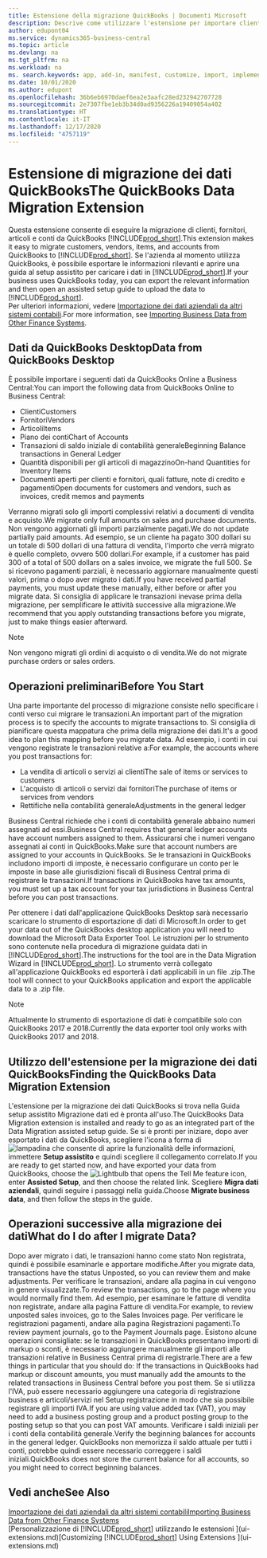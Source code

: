 ```yaml
---
title: Estensione della migrazione QuickBooks | Documenti Microsoft
description: Descrive come utilizzare l'estensione per importare clienti, fornitori, articoli e conti da QuickBooks Desktop a Business Central.
author: edupont04
ms.service: dynamics365-business-central
ms.topic: article
ms.devlang: na
ms.tgt_pltfrm: na
ms.workload: na
ms. search.keywords: app, add-in, manifest, customize, import, implement
ms.date: 10/01/2020
ms.author: edupont
ms.openlocfilehash: 36b6eb6970daef6ea2e3aafc28ed232942707728
ms.sourcegitcommit: 2e7307fbe1eb3b34d0ad9356226a19409054a402
ms.translationtype: HT
ms.contentlocale: it-IT
ms.lasthandoff: 12/17/2020
ms.locfileid: "4757119"
---
```

# <a name="the-quickbooks-data-migration-extension"></a><span data-ttu-id="47d88-103">Estensione di migrazione dei dati QuickBooks</span><span class="sxs-lookup"><span data-stu-id="47d88-103">The QuickBooks Data Migration Extension</span></span>

<span data-ttu-id="47d88-104">Questa estensione consente di eseguire la migrazione di clienti, fornitori, articoli e conti da QuickBooks [!INCLUDE[prod_short](includes/prod_short.md)].</span><span class="sxs-lookup"><span data-stu-id="47d88-104">This extension makes it easy to migrate customers, vendors, items, and accounts from QuickBooks to [!INCLUDE[prod_short](includes/prod_short.md)].</span></span> <span data-ttu-id="47d88-105">Se l'azienda al momento utilizza QuickBooks, è possibile esportare le informazioni rilevanti e aprire una guida al setup assistito per caricare i dati in [!INCLUDE[prod_short](includes/prod_short.md)].</span><span class="sxs-lookup"><span data-stu-id="47d88-105">If your business uses QuickBooks today, you can export the relevant information and then open an assisted setup guide to upload the data to [!INCLUDE[prod_short](includes/prod_short.md)].</span></span>  
<span data-ttu-id="47d88-106">Per ulteriori informazioni, vedere [Importazione dei dati aziendali da altri sistemi contabili](across-import-data-configuration-packages.md).</span><span class="sxs-lookup"><span data-stu-id="47d88-106">For more information, see [Importing Business Data from Other Finance Systems](across-import-data-configuration-packages.md).</span></span>

## <a name="data-from-quickbooks-desktop"></a><span data-ttu-id="47d88-107">Dati da QuickBooks Desktop</span><span class="sxs-lookup"><span data-stu-id="47d88-107">Data from QuickBooks Desktop</span></span>

<span data-ttu-id="47d88-108">È possibile importare i seguenti dati da QuickBooks Online a Business Central:</span><span class="sxs-lookup"><span data-stu-id="47d88-108">You can import the following data from QuickBooks Online to Business Central:</span></span>

- <span data-ttu-id="47d88-109">Clienti</span><span class="sxs-lookup"><span data-stu-id="47d88-109">Customers</span></span>  
- <span data-ttu-id="47d88-110">Fornitori</span><span class="sxs-lookup"><span data-stu-id="47d88-110">Vendors</span></span>  
- <span data-ttu-id="47d88-111">Articoli</span><span class="sxs-lookup"><span data-stu-id="47d88-111">Items</span></span>  
- <span data-ttu-id="47d88-112">Piano dei conti</span><span class="sxs-lookup"><span data-stu-id="47d88-112">Chart of Accounts</span></span>  
- <span data-ttu-id="47d88-113">Transazioni di saldo iniziale di contabilità generale</span><span class="sxs-lookup"><span data-stu-id="47d88-113">Beginning Balance transactions in General Ledger</span></span>  
- <span data-ttu-id="47d88-114">Quantità disponibili per gli articoli di magazzino</span><span class="sxs-lookup"><span data-stu-id="47d88-114">On-hand Quantities for Inventory Items</span></span>  
- <span data-ttu-id="47d88-115">Documenti aperti per clienti e fornitori, quali fatture, note di credito e pagamenti</span><span class="sxs-lookup"><span data-stu-id="47d88-115">Open documents for customers and vendors, such as invoices, credit memos and payments</span></span>  

<span data-ttu-id="47d88-116">Verranno migrati solo gli importi complessivi relativi a documenti di vendita e acquisto.</span><span class="sxs-lookup"><span data-stu-id="47d88-116">We migrate only full amounts on sales and purchase documents.</span></span> <span data-ttu-id="47d88-117">Non vengono aggiornati gli importi parzialmente pagati.</span><span class="sxs-lookup"><span data-stu-id="47d88-117">We do not update partially paid amounts.</span></span> <span data-ttu-id="47d88-118">Ad esempio, se un cliente ha pagato 300 dollari su un totale di 500 dollari di una fattura di vendita, l'importo che verrà migrato è quello completo, ovvero 500 dollari.</span><span class="sxs-lookup"><span data-stu-id="47d88-118">For example, if a customer has paid 300 of a total of 500 dollars on a sales invoice, we migrate the full 500.</span></span> <span data-ttu-id="47d88-119">Se si ricevono pagamenti parziali, è necessario aggiornare manualmente questi valori, prima o dopo aver migrato i dati.</span><span class="sxs-lookup"><span data-stu-id="47d88-119">If you have received partial payments, you must update these manually, either before or after you migrate data.</span></span> <span data-ttu-id="47d88-120">Si consiglia di applicare le transazioni inevase prima della migrazione, per semplificare le attività successive alla migrazione.</span><span class="sxs-lookup"><span data-stu-id="47d88-120">We recommend that you apply outstanding transactions before you migrate, just to make things easier afterward.</span></span>

> [!NOTE]
> <span data-ttu-id="47d88-121">Non vengono migrati gli ordini di acquisto o di vendita.</span><span class="sxs-lookup"><span data-stu-id="47d88-121">We do not migrate purchase orders or sales orders.</span></span>

## <a name="before-you-start"></a><span data-ttu-id="47d88-122">Operazioni preliminari</span><span class="sxs-lookup"><span data-stu-id="47d88-122">Before You Start</span></span>

<span data-ttu-id="47d88-123">Una parte importante del processo di migrazione consiste nello specificare i conti verso cui migrare le transazioni.</span><span class="sxs-lookup"><span data-stu-id="47d88-123">An important part of the migration process is to specify the accounts to migrate transactions to.</span></span> <span data-ttu-id="47d88-124">Si consiglia di pianificare questa mappatura che prima della migrazione dei dati.</span><span class="sxs-lookup"><span data-stu-id="47d88-124">It's a good idea to plan this mapping before you migrate data.</span></span> <span data-ttu-id="47d88-125">Ad esempio, i conti in cui vengono registrate le transazioni relative a:</span><span class="sxs-lookup"><span data-stu-id="47d88-125">For example, the accounts where you post transactions for:</span></span>

- <span data-ttu-id="47d88-126">La vendita di articoli o servizi ai clienti</span><span class="sxs-lookup"><span data-stu-id="47d88-126">The sale of items or services to customers</span></span>  
- <span data-ttu-id="47d88-127">L'acquisto di articoli o servizi dai fornitori</span><span class="sxs-lookup"><span data-stu-id="47d88-127">The purchase of items or services from vendors</span></span>  
- <span data-ttu-id="47d88-128">Rettifiche nella contabilità generale</span><span class="sxs-lookup"><span data-stu-id="47d88-128">Adjustments in the general ledger</span></span>  

<span data-ttu-id="47d88-129">Business Central richiede che i conti di contabilità generale abbaino numeri assegnati ad essi.</span><span class="sxs-lookup"><span data-stu-id="47d88-129">Business Central requires that general ledger accounts have account numbers assigned to them.</span></span> <span data-ttu-id="47d88-130">Assicurarsi che i numeri vengano assegnati ai conti in QuickBooks.</span><span class="sxs-lookup"><span data-stu-id="47d88-130">Make sure that account numbers are assigned to your accounts in QuickBooks.</span></span>
<span data-ttu-id="47d88-131">Se le transazioni in QuickBooks includono importi di imposte, è necessario configurare un conto per le imposte in base alle giurisdizioni fiscali di Business Central prima di registrare le transazioni.</span><span class="sxs-lookup"><span data-stu-id="47d88-131">If transactions in QuickBooks have tax amounts, you must set up a tax account for your tax jurisdictions in Business Central before you can post transactions.</span></span>

<span data-ttu-id="47d88-132">Per ottenere i dati dall'applicazione QuickBooks Desktop sarà necessario scaricare lo strumento di esportazione di dati di Microsoft.</span><span class="sxs-lookup"><span data-stu-id="47d88-132">In order to get your data out of the QuickBooks desktop application you will need to download the Microsoft Data Exporter Tool.</span></span>  <span data-ttu-id="47d88-133">Le istruzioni per lo strumento sono contenute nella procedura di migrazione guidata dati in [!INCLUDE[prod_short](includes/prod_short.md)].</span><span class="sxs-lookup"><span data-stu-id="47d88-133">The instructions for the tool are in the Data Migration Wizard in [!INCLUDE[prod_short](includes/prod_short.md)].</span></span> <span data-ttu-id="47d88-134">Lo strumento verrà collegato all'applicazione QuickBooks ed esporterà i dati applicabili in un file .zip.</span><span class="sxs-lookup"><span data-stu-id="47d88-134">The tool will connect to your QuickBooks application and export the applicable data to a .zip file.</span></span>  

> [!NOTE]
> <span data-ttu-id="47d88-135">Attualmente lo strumento di esportazione di dati è compatibile solo con QuickBooks 2017 e 2018.</span><span class="sxs-lookup"><span data-stu-id="47d88-135">Currently the data exporter tool only works with QuickBooks 2017 and 2018.</span></span>

## <a name="finding-the-quickbooks-data-migration-extension"></a><span data-ttu-id="47d88-136">Utilizzo dell'estensione per la migrazione dei dati QuickBooks</span><span class="sxs-lookup"><span data-stu-id="47d88-136">Finding the QuickBooks Data Migration Extension</span></span>

<span data-ttu-id="47d88-137">L'estensione per la migrazione dei dati QuickBooks si trova nella Guida setup assistito Migrazione dati ed è pronta all'uso.</span><span class="sxs-lookup"><span data-stu-id="47d88-137">The QuickBooks Data Migration extension is installed and ready to go as an integrated part of the Data Migration assisted setup guide.</span></span> <span data-ttu-id="47d88-138">Se si è pronti per iniziare, dopo aver esportato i dati da QuickBooks, scegliere l'icona a forma di ![lampadina che consente di aprire la funzionalità delle informazioni](media/ui-search/search_small.png "Informazioni sull'operazione che si desidera eseguire"), immettere **Setup assistito** e quindi scegliere il collegamento correlato.</span><span class="sxs-lookup"><span data-stu-id="47d88-138">If you are ready to get started now, and have exported your data from QuickBooks, choose the ![Lightbulb that opens the Tell Me feature](media/ui-search/search_small.png "Tell me what you want to do") icon, enter **Assisted Setup**, and then choose the related link.</span></span> <span data-ttu-id="47d88-139">Scegliere **Migra dati aziendali**, quindi seguire i passaggi nella guida.</span><span class="sxs-lookup"><span data-stu-id="47d88-139">Choose **Migrate business data**, and then follow the steps in the guide.</span></span>  

## <a name="what-do-i-do-after-i-migrate-data"></a><span data-ttu-id="47d88-140">Operazioni successive alla migrazione dei dati</span><span class="sxs-lookup"><span data-stu-id="47d88-140">What do I do after I migrate Data?</span></span>

<span data-ttu-id="47d88-141">Dopo aver migrato i dati, le transazioni hanno come stato Non registrata, quindi è possibile esaminarle e apportare modifiche.</span><span class="sxs-lookup"><span data-stu-id="47d88-141">After you migrate data, transactions have the status Unposted, so you can review them and make adjustments.</span></span> <span data-ttu-id="47d88-142">Per verificare le transazioni, andare alla pagina in cui vengono in genere visualizzate.</span><span class="sxs-lookup"><span data-stu-id="47d88-142">To review the transactions, go to the page where you would normally find them.</span></span> <span data-ttu-id="47d88-143">Ad esempio, per esaminare le fatture di vendita non registrate, andare alla pagina Fatture di vendita.</span><span class="sxs-lookup"><span data-stu-id="47d88-143">For example, to review unposted sales invoices, go to the Sales Invoices page.</span></span> <span data-ttu-id="47d88-144">Per verificare le registrazioni pagamenti, andare alla pagina Registrazioni pagamenti.</span><span class="sxs-lookup"><span data-stu-id="47d88-144">To review payment journals, go to the Payment Journals page.</span></span>
<span data-ttu-id="47d88-145">Esistono alcune operazioni consigliate: se le transazioni in QuickBooks presentano importi di markup o sconti, è necessario aggiungere manualmente gli importi alle transazioni relative in Business Central prima di registrarle.</span><span class="sxs-lookup"><span data-stu-id="47d88-145">There are a few things in particular that you should do: If the transactions in QuickBooks had markup or discount amounts, you must manually add the amounts to the related transactions in Business Central before you post them.</span></span>
<span data-ttu-id="47d88-146">Se si utilizza l'IVA, può essere necessario aggiungere una categoria di registrazione business e articoli/servizi nel Setup registrazione in modo che sia possibile registrare gli importi IVA.</span><span class="sxs-lookup"><span data-stu-id="47d88-146">If you are using value added tax (VAT), you may need to add a business posting group and a product posting group to the posting setup so that you can post VAT amounts.</span></span>
<span data-ttu-id="47d88-147">Verificare i saldi iniziali per i conti della contabilità generale.</span><span class="sxs-lookup"><span data-stu-id="47d88-147">Verify the beginning balances for accounts in the general ledger.</span></span> <span data-ttu-id="47d88-148">QuickBooks non memorizza il saldo attuale per tutti i conti, potrebbe quindi essere necessario correggere i saldi iniziali.</span><span class="sxs-lookup"><span data-stu-id="47d88-148">QuickBooks does not store the current balance for all accounts, so you might need to correct beginning balances.</span></span>

## <a name="see-also"></a><span data-ttu-id="47d88-149">Vedi anche</span><span class="sxs-lookup"><span data-stu-id="47d88-149">See Also</span></span>

[<span data-ttu-id="47d88-150">Importazione dei dati aziendali da altri sistemi contabili</span><span class="sxs-lookup"><span data-stu-id="47d88-150">Importing Business Data from Other Finance Systems</span></span>](across-import-data-configuration-packages.md)  
<span data-ttu-id="47d88-151">[Personalizzazione di [!INCLUDE[prod_short](includes/prod_short.md)] utilizzando le estensioni ](ui-extensions.md)</span><span class="sxs-lookup"><span data-stu-id="47d88-151">[Customizing [!INCLUDE[prod_short](includes/prod_short.md)] Using Extensions ](ui-extensions.md)</span></span>  
